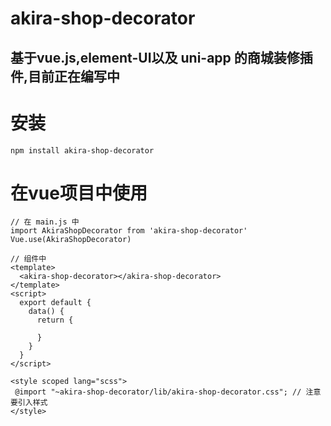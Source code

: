 # akira-shop-decorator 
## 基于vue.js,element-UI以及 uni-app 的商城装修插件,目前正在编写中

# 安装
```
npm install akira-shop-decorator
```
# 在vue项目中使用
```
// 在 main.js 中
import AkiraShopDecorator from 'akira-shop-decorator'
Vue.use(AkiraShopDecorator)

// 组件中
<template>
  <akira-shop-decorator></akira-shop-decorator>
</template>
<script>
  export default {
    data() {
      return {
        
      }
    }
  }
</script>

<style scoped lang="scss">
 @import "~akira-shop-decorator/lib/akira-shop-decorator.css"; // 注意要引入样式
</style>
```
